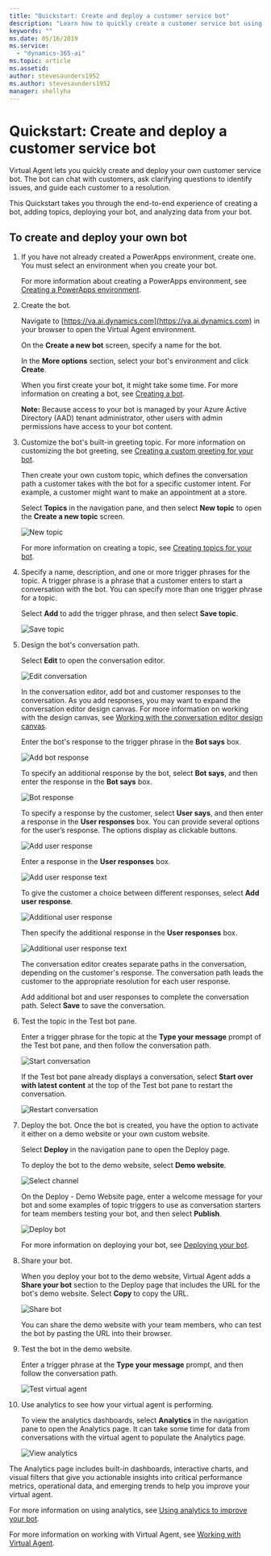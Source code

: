 ```yaml
---
title: "Quickstart: Create and deploy a customer service bot"
description: "Learn how to quickly create a customer service bot using Virtual Agent."
keywords: ""
ms.date: 05/16/2019
ms.service:
  - "dynamics-365-ai"
ms.topic: article
ms.assetid: 
author: stevesaunders1952
ms.author: stevesaunders1952
manager: shellyha
---
```


# Quickstart: Create and deploy a customer service bot

Virtual Agent lets you quickly create and deploy your own customer service bot. The bot can chat with customers, ask clarifying questions to identify issues, and guide each customer to a resolution.

This Quickstart takes you through the end-to-end experience of creating a bot, adding topics, deploying your bot, and analyzing data from your bot.

## To create and deploy your own bot

1. If you have not already created a PowerApps environment, create one. You must select an environment when you create your bot.

    For more information about creating a PowerApps environment, see [Creating a PowerApps environment](getting-started-new-environment.md).

2. Create the bot.

   Navigate to [https://va.ai.dynamics.com](https://va.ai.dynamics.com) in your browser to open the Virtual Agent environment.

   On the **Create a new bot** screen, specify a name for the bot.

   In the **More options** section, select your bot's environment and click **Create**.

   When you first create your bot, it might take some time. For more information on creating a bot, see [Creating a bot](getting-started-create-bot.md).

   **Note:**   Because access to your bot is managed by your Azure Active Directory (AAD) tenant administrator, other users with admin permissions have access to your bot content.

3. Customize the bot's built-in greeting topic. For more information on customizing the bot greeting, see [Creating a custom greeting for your bot](getting-started-create-greeting.md).

    Then create your own custom topic, which defines the conversation path a customer takes with the bot for a specific customer intent. For example, a customer might want to make an appointment at a store.

   Select **Topics** in the navigation pane, and then select **New topic** to open the **Create a new topic** screen.

   ![New topic](media/create-new-topic.png)

   For more information on creating a topic, see [Creating topics for your bot](getting-started-create-topics.md).

4. Specify a name, description, and one or more trigger phrases for the topic. A trigger phrase is a phrase that a customer enters to start a conversation with the bot. You can specify more than one trigger phrase for a topic.

   Select **Add** to add the trigger phrase, and then select **Save topic**.

   ![Save topic](media/save-topic.png)

5. Design the bot's conversation path.

   Select **Edit** to open the conversation editor.

   ![Edit conversation](media/edit-conversation.png)

   In the conversation editor, add bot and customer responses to the conversation. As you add responses, you may want to expand the conversation editor design canvas. For more information on working with the design canvas, see [Working with the conversation editor design canvas](expanding-design-canvas.md).

   Enter the bot's response to the trigger phrase in the **Bot says** box.

   ![Add bot response](media/bot-response.png)

   To specify an additional response by the bot, select **Bot says**, and then enter the response in the **Bot says** box.

   ![Bot response](media/response-text.png)

   To specify a response by the customer, select **User says**, and then enter a response in the **User responses** box. You can provide several options for the user’s response. The options display as clickable buttons.

   ![Add user response](media/user-says.png)

   Enter a response in the **User responses** box.

   ![Add user response text](media/user-response.png)

   To give the customer a choice between different responses, select **Add user response**.

   ![Additional user response](media/second-response.png)

   Then specify the additional response in the **User responses** box.

   ![Additional user response text](media/second-response-text.png)

   The conversation editor creates separate paths in the conversation, depending on the customer's response. The conversation path leads the customer to the appropriate resolution for each user response.

   Add additional bot and user responses to complete the conversation path. Select **Save** to save the conversation.

6. Test the topic in the Test bot pane.

   Enter a trigger phrase for the topic at the **Type your message** prompt of the Test bot pane, and then follow the conversation path.

   ![Start conversation](media/start-conversation.png)

   If the Test bot pane already displays a conversation, select **Start over with latest content** at the top of the Test bot pane to restart the conversation.

   ![Restart conversation](media/restart-conversation.png)

7. Deploy the bot. Once the bot is created, you have the option to activate it either on a demo website or your own custom website.

   Select **Deploy** in the navigation pane to open the Deploy page.

   To deploy the bot to the demo website, select **Demo website**.
   
   ![Select channel](media/deploy-website.png)

   On the Deploy - Demo Website page, enter a welcome message for your bot and some examples of topic triggers to use as conversation starters for team members testing your bot, and then select **Publish**.

   ![Deploy bot](media/publish-bot.png)

   For more information on deploying your bot, see [Deploying your bot](getting-started-deploy.md).

8. Share your bot.

   When you deploy your bot to the demo website, Virtual Agent adds a **Share your bot** section to the Deploy page that includes the URL for the bot's demo website. Select **Copy** to copy the URL.

   ![Share bot](media/share-bot.png)

   You can share the demo website with your team members, who can test the bot by pasting the URL into their browser.

9. Test the bot in the demo website.

   Enter a trigger phrase at the **Type your message** prompt, and then follow the conversation path.
  
   ![Test virtual agent](media/demo-website.png)

10. Use analytics to see how your virtual agent is performing.

    To view the analytics dashboards, select **Analytics** in the navigation pane to open the Analytics page. It can take some time for data from conversations with the virtual agent to populate the Analytics page.

    ![View analytics](media/analytics-pane.png)

The Analytics page includes built-in dashboards, interactive charts, and visual filters that give you actionable insights into critical performance metrics, operational data, and emerging trends to help you improve your virtual agent.

For more information on using analytics, see [Using analytics to improve your bot](getting-started-analytics.md).

For more information on working with Virtual Agent, see [Working with Virtual Agent](getting-started-bot-designer.md).
